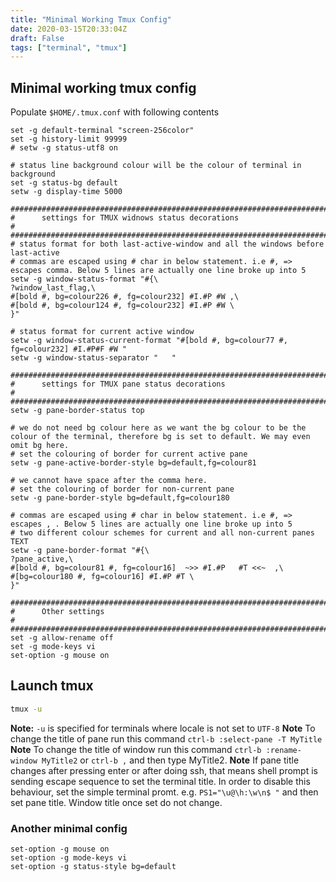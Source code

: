 ```yaml
---
title: "Minimal Working Tmux Config"
date: 2020-03-15T20:33:04Z
draft: False
tags: ["terminal", "tmux"]
---
```


## Minimal working tmux config 
Populate `$HOME/.tmux.conf` with following contents
```
set -g default-terminal "screen-256color"
set -g history-limit 99999
# setw -g status-utf8 on

# status line background colour will be the colour of terminal in background
set -g status-bg default
setw -g display-time 5000

####################################################################################################
#      settings for TMUX widnows status decorations                                                #
####################################################################################################
# status format for both last-active-window and all the windows before last-active
# commas are escaped using # char in below statement. i.e #, => escapes comma. Below 5 lines are actually one line broke up into 5
setw -g window-status-format "#{\
?window_last_flag,\
#[bold #, bg=colour226 #, fg=colour232] #I.#P #W ,\
#[bold #, bg=colour124 #, fg=colour232] #I.#P #W \
}"

# status format for current active window
setw -g window-status-current-format "#[bold #, bg=colour77 #, fg=colour232] #I.#P#F #W "
setw -g window-status-separator "   "

####################################################################################################
#      settings for TMUX pane status decorations                                                   #
####################################################################################################
setw -g pane-border-status top

# we do not need bg colour here as we want the bg colour to be the colour of the terminal, therefore bg is set to default. We may even omit bg here.
# set the colouring of border for current active pane
setw -g pane-active-border-style bg=default,fg=colour81

# we cannot have space after the comma here.
# set the colouring of border for non-current pane
setw -g pane-border-style bg=default,fg=colour180

# commas are escaped using # char in below statement. i.e #, => escapes , . Below 5 lines are actually one line broke up into 5
# two different colour schemes for current and all non-current panes TEXT
setw -g pane-border-format "#{\
?pane_active,\
#[bold #, bg=colour81 #, fg=colour16]  ~>> #I.#P   #T <<~  ,\
#[bg=colour180 #, fg=colour16] #I.#P #T \
}"

####################################################################################################
#      Other settings                                                                              #
####################################################################################################
set -g allow-rename off
set -g mode-keys vi
set-option -g mouse on
```

## Launch tmux
```bash
tmux -u
```
**Note:** `-u` is specified for terminals where locale is not set to `UTF-8`
**Note** To change the title of pane run this command `ctrl-b :select-pane -T MyTitle`
**Note** To change the title of window run this command `ctrl-b :rename-window MyTitle2` or `ctrl-b ,` and then type MyTitle2.
**Note** If pane title changes after pressing enter or after doing ssh, that means shell prompt is sending escape sequence to set the terminal title. In order to disable this behaviour, set the simple terminal promt. e.g. `PS1="\u@\h:\w\n$ "` and then set pane title. Window title once set do not change.

### Another minimal config
```
set-option -g mouse on
set-option -g mode-keys vi
set-option -g status-style bg=default
```